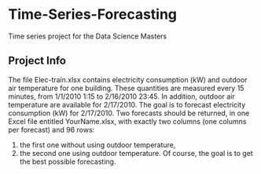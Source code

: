 # Time-Series-Forecasting
Time series project for the Data Science Masters


## Project Info

The file Elec-train.xlsx contains electricity consumption (kW) and outdoor air temperature for one building.
These quantities are measured every 15 minutes, from 1/1/2010 1:15 to 2/16/2010 23:45. In addition, outdoor
air temperature are available for 2/17/2010. The goal is to forecast electricity consumption (kW) for
2/17/2010.
Two forecasts should be returned, in one Excel file entitled YourName.xlsx, with exactly two columns (one
columns per forecast) and 96 rows:
1. the first one without using outdoor temperature,
2. the second one using outdoor temperature.
Of course, the goal is to get the best possible forecasting.
